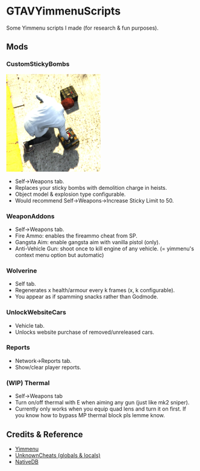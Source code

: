 # GTAVYimmenuScripts

Some Yimmenu scripts I made (for research & fun purposes).

## Mods
### CustomStickyBombs
<img src="demolition.png" alt="drawing" width="250"/>

- Self->Weapons tab.
- Replaces your sticky bombs with demolition charge in heists.
- Object model & explosion type configurable. 
- Would recommend Self->Weapons->Increase Sticky Limit to 50.

### WeaponAddons

- Self->Weapons tab.
- Fire Ammo: enables the fireammo cheat from SP.
- Gangsta Aim: enable gangsta aim with vanilla pistol (only).
- Anti-Vehicle Gun: shoot once to kill engine of any vehicle. (= yimmenu's context menu option but automatic)

### Wolverine
- Self tab.
- Regenerates x health/armour every k frames (x, k configurable).
- You appear as if spamming snacks rather than Godmode.

### UnlockWebsiteCars
- Vehicle tab.
- Unlocks website purchase of removed/unreleased cars.

### Reports
- Network->Reports tab.
- Show/clear player reports.

### (WIP) Thermal
- Self->Weapons tab
- Turn on/off thermal with E when aiming any gun (just like mk2 sniper). 
- Currently only works when you equip quad lens and turn it on first. If you know how to bypass MP thermal block pls lemme know.

## Credits & Reference
- [Yimmenu](https://github.com/YimMenu/YimMenu)
- [UnknownCheats (globals & locals)](https://www.unknowncheats.me/forum/grand-theft-auto-v/500059-globals-locals-discussion-read-page-1-a.html)
- [NativeDB](https://alloc8or.re/gta5/nativedb/)